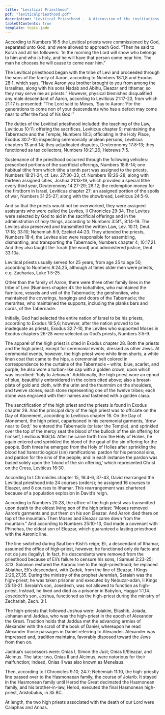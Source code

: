 ```yaml
---
title: "Levitical Priesthood"
pdf: "leviticalpriesthood.pdf"
description: "Levitical Priesthood -  A discussion of the institutions of the Jewish religion."
tableOfContents: true
template: topic.jade
---
```


According to Numbers 16:5 the Levitical priests were commissioned by
God, separated unto God, and were allowed to approach God. “Then he said
to Korah and all his followers: ’In the morning the Lord will show who
belongs to him and who is holy, and he will have that person come near
him. The man he chooses he will cause to come near him.”

The Levitical priesthood began with the tribe of Levi and proceeded
through the sons of the family of Aaron, according to Numbers 18:1,8 and
Exodus 28:1, which says, “Have Aaron you brother brought to you from
among the Israelites, along with his sons Nadab and Abihu, Eleazar and
Ithamar, so they may serve me as priests.” However, physical blemishes
disqualified any male descendant of Aaron, according to Leviticus
21:17-23, from which 21:17 is presented: “The Lord said to Moses, ‘Say
to Aaron: ’For the generations to come non of your descendants who has a
defect may come near to offer the food of his God.’”

The duties of the Levitical priesthood included: the teaching of the
Law, Leviticus 10:11; offering the sacrifices, Leviticus chapter 9;
maintaining the Tabernacle and the Temple, Numbers 18:3; officiating in
the Holy Place, Exodus 30:7-10; inspecting ceremonially unclean persons,
Leviticus chapters 13 and 14; they adjudicated disputes, Deuteronomy
17:8-13; they functioned as tax collectors, Numbers 18:21,26; Hebrews
7:5.

Sustenance of the priesthood occurred through the following vehicles:
prescribed portions of the sacrificial offerings, Numbers 18:8-14; one
habitual tithe from which tithe a tenth part was assigned to the
priests, Numbers 18:21-24, cf. Lev. 27:30-33, cf. Numbers 18:26-28;
along with thirteen assigned cities, Joshua 21:13-19, which provided a
special tithe every third year, Deuteronomy 14:27-29; 26:12; the
redemption money for the firstborn in Israel, Leviticus chapter 27; an
assigned portion of the spoils of war, Numbers 31:25-27; along with the
showbread, Leviticus 24:5-9.

And so that the priests would not be overworked, they were assigned
assistants who were called the Levites, II Chronicles 29:34. The Levites
were selected by God to aid in the sacrificial offerings and in the
administration of holy things, according to Numbers 3:5ff., 8:14-19. The
Levites also preserved and transmitted the written Law, Lev. 10:11;
Deut. 17:18; 33:10; Nehemiah 8:9, Ezekiel 44:23. They attended the
priests, Numbers 18:4; the Levites also were responsible for assembling,
dismantling, and transporting the Tabernacle, Numbers chapter 4;
10:17,21. And they also taught the Torah (the word) and administered
justice, Deut. 33:10a.

Levitical priests usually served for 25 years, from age 25 to age 50,
according to Numbers 8:24,25, although at times older men were priests,
e.g. Zacharias, Luke 1:5-25.

Other than the family of Aaron, there were three other family lines in
the tribe of Levi (Numbers chapter 4): the kohathites, who maintained
the furniture, vessels and veil of the Tabernacle; the gershonites, who
maintained the coverings, hangings and doors of the Tabernacle; the
merarites, who maintained the supports, including the planks bars and
cords, of the Tabernacle.

Initially, God had selected the entire nation of Israel to be his
priests, according to Exodus 19:5,6; however, after the nation proved to
be inadequate as priests, Exodus 32:7-10, the Levites who supported
Moses in Exodus chapters 26-28 were selected as God’s priests, Numbers
3:5-9.

The apparel of the high priest is cited in Exodus chapter 28. Both the
priests and the high priest, except for ceremonial events, dressed as
other Jews. At ceremonial events, however, the high priest wore white
linen shorts, a white linen coat that came to the hips, a ceremonial
belt colored in correspondence to the curtains of the Tabernacle –
white, blue, scarlet, and purple; he also wore a turban-like cap with a
golden crown, upon which was inscribed: ‘holy to Jehovah.’ Additionally,
the high priest wore an ephod of blue, beautifully embroidered in the
colors cited above; also a breast-plate of gold and cloth, with the urim
and the thummim on the shoulders, and twelve stones, each stone
representing one of the twelve tribes; each stone was engraved with
their names and fastened with a golden clasp.

The sanctification of the high priest and the priests is found in Exodus
chapter 29. And the principal duty of the high priest was to officiate
on the Day of Atonement, according to Leviticus chapter 16. On the Day
of Atonement, the high priest, caparisoned in his ceremonial garments,
‘drew near to God;’ he entered the Tabernacle (or later the Temple), and
sprinkled over the top of the mercy seat the blood of the bullock of the
sin offering for himself, Leviticus 16:6,14. After he came forth from
the Holy of Holies, he again entered and sprinkled the blood of the goat
of the sin offering for the people. Both times he emerged from the Holy
of Holies after sprinkling the blood had hamartiological (sin)
ramifications: pardon for his personal sins, and pardon for the sins of
the people; and in each instance the pardon was based solely upon the
‘blood of the sin offering,’ which represented Christ on the Cross,
Leviticus 16:30.

According to I Chronicles chapter 15, 16:4-6, 37-43, David rearranged
the Levitical priesthood into 24 courses (orders); he assigned 16
courses to Eleazer, and 8 courses to Ithamar. This rearrangement was
chartered because of a population explosion in David’s reign.

According to Numbers 20:28, the office of the high priest was
transmitted upon death to the oldest living son of the high priest:
“Moses removed Aaron’s garments and put them on his son Eleazar. And
Aaron died there on top of the mountain. Then Moses and Eleazar came
down from the mountain.” And according to Numbers 25:10-13, God made a
covenant with Phinehas, the eldest son of Eleazar, which guaranteed a
lasting priesthood with the Aaronic line.

The line switched during Saul ben-Kish’s reign; Eli, a descendant of
Ithamar, assumed the office of high-priest, however, he functioned only
de facto and not de jure (legally). In fact, his descendants were
removed from the priesthood because of Eli’s failure to censure his
sons, I Samuel 2:23-25; 3:13. Solomon restored the Aaronic line to the
high-priesthood; he replaced Abiathar, Eli’s descendant, with Zadok,
from the line of Eleazar, I Kings 2:26,27,35. During the ministry of the
prophet Jeremiah, Seraiah was the high-priest; he was taken prisoner and
executed by Nebuzar-adan, II Kings 25:18-21. Seraiah’s son, Josedech,
was not allowed to function as high-priest. Instead, he lived and died
as a prisoner in Babylon, Haggai 1:1,14. Josedech’s son, Joshua,
functioned as the high-priest during the ministry of Zechariah, Zech.
3:1.

The high-priests that followed Joshua were: Joiakim, Eliashib, Joiada,
Johanan and Jaddua, who was the high-priest in the epoch of Alexander
the Great. Tradition holds that Jaddua met the advancing armies of
Alexander with the scroll of the book of Daniel, whereupon he read
Alexander those passages in Daniel referring to Alexander. Alexander was
impressed and, tradition maintains, favorably disposed toward the Jews
from then on.

Jaddua’s successors were: Onias I, Simon the Just; Onias II/Eleazar, and
Alcimus. The latter two, Onias II and Alcimus, were notorious for their
malfunction; indeed, Onias II was also known as Menelaus.

Then, according to I Chronicles 9:10; 24:7; Nehemiah 11:10, the
high-priestly line passed over to the Hasmonaean family, the course of
Joiarib. It stayed in the Hasmonean family until Herod the Great
decimated the Hasmonean family, and his brother-in-law, Herod, executed
the final Hasmonean high-priest, Aristobulus, in 35 BC.

At length, the two high priests associated with the death of our Lord
were Caiaphas and Annas.

